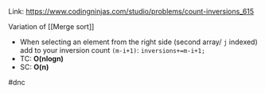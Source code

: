 Link: https://www.codingninjas.com/studio/problems/count-inversions_615

Variation of [[Merge sort]] 
- When selecting an element from the right side (second array/ `j` indexed) add to your inversion count `(m-i+1)`: `inversions+=m-i+1;`
- TC: **O(nlogn)**
- SC: **O(n)**




#dnc 